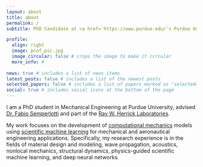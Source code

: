 ```yaml
---
layout: about
title: about
permalink: /
subtitle: PhD Candidate at <a href='https://www.purdue.edu/'> Purdue University</a> | Computational Mechanics

profile:
  align: right
  image: prof_pic.jpg
  image_circular: false # crops the image to make it circular
  more_info: #
  
news: true # includes a list of news items
latest_posts: false # includes a list of the newest posts
selected_papers: false # includes a list of papers marked as "selected={true}"
social: true # includes social icons at the bottom of the page
---
```


I am a PhD student in Mechanical Engineering at Purdue University, advised [Dr. Fabio Semperlotti](https://engineering.purdue.edu/ME/People/ptProfile?resource_id=126925) and part of the [Ray W. Herrick Laboratories](https://engineering.purdue.edu/Herrick).

My work focuses on the development of [computational mechanics](https://en.wikipedia.org/wiki/Computational_mechanics) models using [scientific machine learning](https://oden.utexas.edu/research/crosscutting-research-areas/scientific-machine-learning/#:~:text=What%20is%20Scientific%20Machine%20Learning,applications%20across%20science%20and%20engineering.) for mechanical and aeronautical engineering applications. Specifically, my research experience is in the fields of material design and modeling, wave propagation, acoustics, nonlocal mechanics, structural dynamics, physics-guided scientific machine learning, and deep neural networks.
